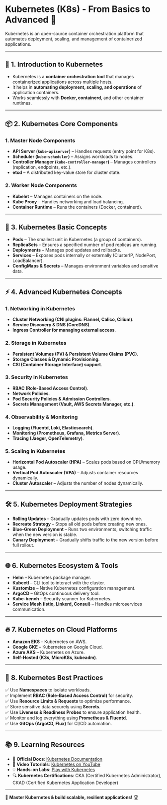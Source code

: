 # Kubernetes (K8s) - From Basics to Advanced 🚀

Kubernetes is an open-source container orchestration platform that automates deployment, scaling, and management of containerized applications.

---

## 📌 1. Introduction to Kubernetes
- Kubernetes is a **container orchestration tool** that manages containerized applications across multiple hosts.
- It helps in **automating deployment, scaling, and operations** of application containers.
- Works seamlessly with **Docker, containerd**, and other container runtimes.

---

## 📦 2. Kubernetes Core Components
### **1. Master Node Components**
- **API Server (`kube-apiserver`)** – Handles requests (entry point for K8s).
- **Scheduler (`kube-scheduler`)** – Assigns workloads to nodes.
- **Controller Manager (`kube-controller-manager`)** – Manages controllers (replication, endpoints, etc.).
- **etcd** – A distributed key-value store for cluster state.

### **2. Worker Node Components**
- **Kubelet** – Manages containers on the node.
- **Kube Proxy** – Handles networking and load balancing.
- **Container Runtime** – Runs the containers (Docker, containerd).

---

## 🚀 3. Kubernetes Basic Concepts
- **Pods** – The smallest unit in Kubernetes (a group of containers).
- **ReplicaSets** – Ensures a specified number of pod replicas are running.
- **Deployments** – Manages pod updates and rollbacks.
- **Services** – Exposes pods internally or externally (ClusterIP, NodePort, LoadBalancer).
- **ConfigMaps & Secrets** – Manages environment variables and sensitive data.

---

## ⚡ 4. Advanced Kubernetes Concepts
### **1. Networking in Kubernetes**
- **Cluster Networking (CNI plugins: Flannel, Calico, Cilium)**.
- **Service Discovery & DNS (CoreDNS)**.
- **Ingress Controller for managing external access**.

### **2. Storage in Kubernetes**
- **Persistent Volumes (PV) & Persistent Volume Claims (PVC)**.
- **Storage Classes & Dynamic Provisioning**.
- **CSI (Container Storage Interface) support**.

### **3. Security in Kubernetes**
- **RBAC (Role-Based Access Control)**.
- **Network Policies**.
- **Pod Security Policies & Admission Controllers**.
- **Secrets Management (Vault, AWS Secrets Manager, etc.)**.

### **4. Observability & Monitoring**
- **Logging (Fluentd, Loki, Elasticsearch)**.
- **Monitoring (Prometheus, Grafana, Metrics Server)**.
- **Tracing (Jaeger, OpenTelemetry)**.

### **5. Scaling in Kubernetes**
- **Horizontal Pod Autoscaler (HPA)** – Scales pods based on CPU/memory usage.
- **Vertical Pod Autoscaler (VPA)** – Adjusts container resources dynamically.
- **Cluster Autoscaler** – Adjusts the number of nodes dynamically.

---

## 🛠 5. Kubernetes Deployment Strategies
- **Rolling Updates** – Gradually updates pods with zero downtime.
- **Recreate Strategy** – Stops all old pods before creating new ones.
- **Blue-Green Deployment** – Runs two environments, switching traffic when the new version is stable.
- **Canary Deployment** – Gradually shifts traffic to the new version before full rollout.

---

## 🌐 6. Kubernetes Ecosystem & Tools
- **Helm** – Kubernetes package manager.
- **Kubectl** – CLI tool to interact with the cluster.
- **Kustomize** – Native Kubernetes configuration management.
- **ArgoCD** – GitOps continuous delivery tool.
- **Kube-bench** – Security scanner for Kubernetes.
- **Service Mesh (Istio, Linkerd, Consul)** – Handles microservices communication.

---

## 🔥 7. Kubernetes on Cloud Platforms
- **Amazon EKS** – Kubernetes on AWS.
- **Google GKE** – Kubernetes on Google Cloud.
- **Azure AKS** – Kubernetes on Azure.
- **Self-Hosted (K3s, MicroK8s, kubeadm)**.

---

## 🎯 8. Kubernetes Best Practices
✅ Use **Namespaces** to isolate workloads.  
✅ Implement **RBAC (Role-Based Access Control)** for security.  
✅ Use **Resource Limits & Requests** to optimize performance.  
✅ Store sensitive data securely using **Secrets**.  
✅ Use **Liveness & Readiness Probes** to ensure application health.  
✅ Monitor and log everything using **Prometheus & Fluentd**.  
✅ Use **GitOps (ArgoCD, Flux)** for CI/CD automation.  

---

## 📚 9. Learning Resources
- 📖 **Official Docs**: [Kubernetes Documentation](https://kubernetes.io/docs/)
- 🎥 **Video Tutorials**: [Kubernetes on YouTube](https://www.youtube.com/results?search_query=kubernetes+tutorial)
- 💡 **Hands-on Labs**: [Play with Kubernetes](https://www.katacoda.com/courses/kubernetes)
- 🔍 **Kubernetes Certifications**: CKA (Certified Kubernetes Administrator), CKAD (Certified Kubernetes Application Developer)

---

🚀 **Master Kubernetes & build scalable, resilient applications!** 🏆
